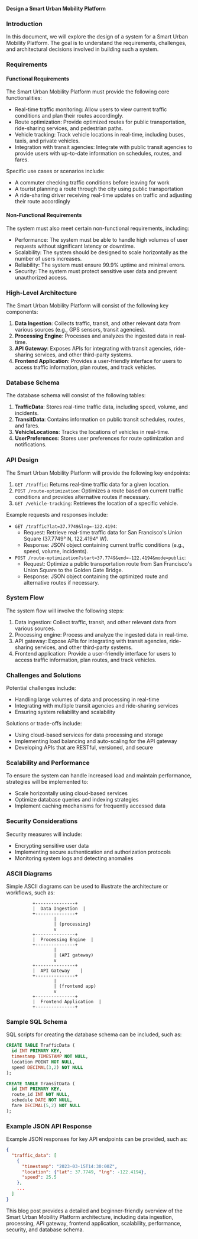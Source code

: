 **Design a Smart Urban Mobility Platform**

### Introduction

In this document, we will explore the design of a system for a Smart Urban Mobility Platform. The goal is to understand the requirements, challenges, and architectural decisions involved in building such a system.

### Requirements

#### Functional Requirements

The Smart Urban Mobility Platform must provide the following core functionalities:

* Real-time traffic monitoring: Allow users to view current traffic conditions and plan their routes accordingly.
* Route optimization: Provide optimized routes for public transportation, ride-sharing services, and pedestrian paths.
* Vehicle tracking: Track vehicle locations in real-time, including buses, taxis, and private vehicles.
* Integration with transit agencies: Integrate with public transit agencies to provide users with up-to-date information on schedules, routes, and fares.

Specific use cases or scenarios include:

* A commuter checking traffic conditions before leaving for work
* A tourist planning a route through the city using public transportation
* A ride-sharing driver receiving real-time updates on traffic and adjusting their route accordingly

#### Non-Functional Requirements

The system must also meet certain non-functional requirements, including:

* Performance: The system must be able to handle high volumes of user requests without significant latency or downtime.
* Scalability: The system should be designed to scale horizontally as the number of users increases.
* Reliability: The system must ensure 99.9% uptime and minimal errors.
* Security: The system must protect sensitive user data and prevent unauthorized access.

### High-Level Architecture

The Smart Urban Mobility Platform will consist of the following key components:

1. **Data Ingestion**: Collects traffic, transit, and other relevant data from various sources (e.g., GPS sensors, transit agencies).
2. **Processing Engine**: Processes and analyzes the ingested data in real-time.
3. **API Gateway**: Exposes APIs for integrating with transit agencies, ride-sharing services, and other third-party systems.
4. **Frontend Application**: Provides a user-friendly interface for users to access traffic information, plan routes, and track vehicles.

### Database Schema

The database schema will consist of the following tables:

1. **TrafficData**: Stores real-time traffic data, including speed, volume, and incidents.
2. **TransitData**: Contains information on public transit schedules, routes, and fares.
3. **VehicleLocations**: Tracks the locations of vehicles in real-time.
4. **UserPreferences**: Stores user preferences for route optimization and notifications.

### API Design

The Smart Urban Mobility Platform will provide the following key endpoints:

1. `GET /traffic`: Returns real-time traffic data for a given location.
2. `POST /route-optimization`: Optimizes a route based on current traffic conditions and provides alternative routes if necessary.
3. `GET /vehicle-tracking`: Retrieves the location of a specific vehicle.

Example requests and responses include:

* `GET /traffic?lat=37.7749&lng=-122.4194`:
	+ Request: Retrieve real-time traffic data for San Francisco's Union Square (37.7749° N, 122.4194° W).
	+ Response: JSON object containing current traffic conditions (e.g., speed, volume, incidents).
* `POST /route-optimization?start=37.7749&end=-122.4194&mode=public`:
	+ Request: Optimize a public transportation route from San Francisco's Union Square to the Golden Gate Bridge.
	+ Response: JSON object containing the optimized route and alternative routes if necessary.

### System Flow

The system flow will involve the following steps:

1. Data ingestion: Collect traffic, transit, and other relevant data from various sources.
2. Processing engine: Process and analyze the ingested data in real-time.
3. API gateway: Expose APIs for integrating with transit agencies, ride-sharing services, and other third-party systems.
4. Frontend application: Provide a user-friendly interface for users to access traffic information, plan routes, and track vehicles.

### Challenges and Solutions

Potential challenges include:

* Handling large volumes of data and processing in real-time
* Integrating with multiple transit agencies and ride-sharing services
* Ensuring system reliability and scalability

Solutions or trade-offs include:

* Using cloud-based services for data processing and storage
* Implementing load balancing and auto-scaling for the API gateway
* Developing APIs that are RESTful, versioned, and secure

### Scalability and Performance

To ensure the system can handle increased load and maintain performance, strategies will be implemented to:

* Scale horizontally using cloud-based services
* Optimize database queries and indexing strategies
* Implement caching mechanisms for frequently accessed data

### Security Considerations

Security measures will include:

* Encrypting sensitive user data
* Implementing secure authentication and authorization protocols
* Monitoring system logs and detecting anomalies

### ASCII Diagrams

Simple ASCII diagrams can be used to illustrate the architecture or workflows, such as:

```
          +---------------+
          |  Data Ingestion  |
          +---------------+
                  |
                  | (processing)
                  v
          +---------------+
          |  Processing Engine  |
          +---------------+
                  |
                  | (API gateway)
                  v
          +---------------+
          |  API Gateway    |
          +---------------+
                  |
                  | (frontend app)
                  v
          +---------------+
          |  Frontend Application  |
          +---------------+
```

### Sample SQL Schema

SQL scripts for creating the database schema can be included, such as:

```sql
CREATE TABLE TrafficData (
  id INT PRIMARY KEY,
  timestamp TIMESTAMP NOT NULL,
  location POINT NOT NULL,
  speed DECIMAL(3,2) NOT NULL
);

CREATE TABLE TransitData (
  id INT PRIMARY KEY,
  route_id INT NOT NULL,
  schedule DATE NOT NULL,
  fare DECIMAL(5,2) NOT NULL
);
```

### Example JSON API Response

Example JSON responses for key API endpoints can be provided, such as:

```json
{
  "traffic_data": [
    {
      "timestamp": "2023-03-15T14:30:00Z",
      "location": {"lat": 37.7749, "lng": -122.4194},
      "speed": 25.5
    },
    ...
  ]
}
```

This blog post provides a detailed and beginner-friendly overview of the Smart Urban Mobility Platform architecture, including data ingestion, processing, API gateway, frontend application, scalability, performance, security, and database schema.